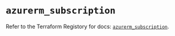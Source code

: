 # `azurerm_subscription`

Refer to the Terraform Registory for docs: [`azurerm_subscription`](https://registry.terraform.io/providers/hashicorp/azurerm/3.66.0/docs/resources/subscription).
